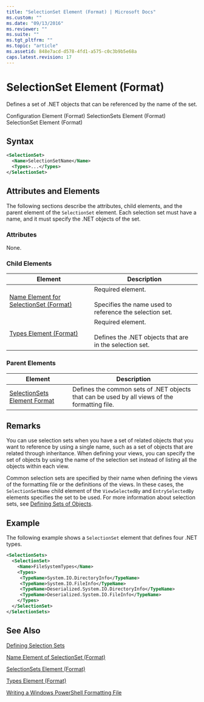 ```yaml
---
title: "SelectionSet Element (Format) | Microsoft Docs"
ms.custom: ""
ms.date: "09/13/2016"
ms.reviewer: ""
ms.suite: ""
ms.tgt_pltfrm: ""
ms.topic: "article"
ms.assetid: 848e7acd-d578-4fd1-a575-c0c3b9b5e68a
caps.latest.revision: 17
---
```

# SelectionSet Element (Format)

Defines a set of .NET objects that can be referenced by the name of the set.

Configuration Element (Format)
SelectionSets Element (Format)
SelectionSet Element (Format)

## Syntax

```xml
<SelectionSet>
  <Name>SelectionSetName</Name>
  <Types>...</Types>
</SelectionSet>
```

## Attributes and Elements

The following sections describe the attributes, child elements, and the parent element of the `SelectionSet` element. Each selection set must have a name, and it must specify the .NET objects of the set.

### Attributes

None.

### Child Elements

|Element|Description|
|-------------|-----------------|
|[Name Element for SelectionSet (Format)](./name-element-for-selectionset-format.md)|Required element.<br /><br /> Specifies the name used to reference the selection set.|
|[Types Element (Format)](./types-element-for-selectionset-format.md)|Required element.<br /><br /> Defines the .NET objects that are in the selection set.|

### Parent Elements

|Element|Description|
|-------------|-----------------|
|[SelectionSets Element Format](./selectionsets-element-format.md)|Defines the common sets of .NET objects that can be used by all views of the formatting file.|

## Remarks

You can use selection sets when you have a set of related objects that you want to reference by using a single name, such as a set of objects that are related through inheritance. When defining your views, you can specify the set of objects by using the name of the selection set instead of listing all the objects within each view.

Common selection sets are specified by their name when defining the views of the formatting file or the definitions of the views. In these cases, the `SelectionSetName` child element of the `ViewSelectedBy` and `EntrySelectedBy` elements specifies the set to be used. For more information about selection sets, see [Defining Sets of Objects](./defining-selection-sets.md).

## Example

The following example shows a `SelectionSet` element that defines four .NET types.

```xml
<SelectionSets>
  <SelectionSet>
    <Name>FileSystemTypes</Name>
    <Types>
     <TypeName>System.IO.DirectoryInfo</TypeName>
     <TypeName>System.IO.FileInfo</TypeName>
     <TypeName>Deserialized.System.IO.DirectoryInfo</TypeName>
     <TypeName>Deserialized.System.IO.FileInfo</TypeName>
    </Types>
  </SelectionSet>
</SelectionSets>
```

## See Also

[Defining Selection Sets](./defining-selection-sets.md)

[Name Element of SelectionSet (Format)](./name-element-for-selectionset-format.md)

[SelectionSets Element (Format)](./selectionsets-element-format.md)

[Types Element (Format)](./types-element-for-selectionset-format.md)

[Writing a Windows PowerShell Formatting File](./writing-a-windows-powershell-formatting-file.md)

